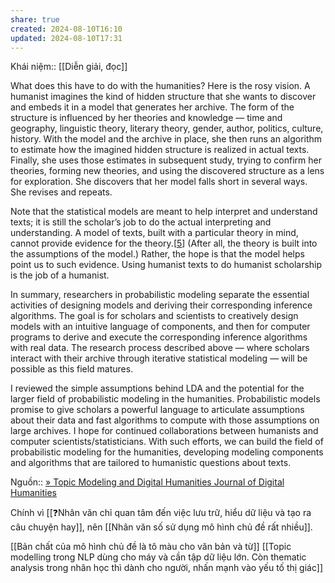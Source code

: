 ```yaml
---
share: true
created: 2024-08-10T16:10
updated: 2024-08-10T17:31
---
```

Khái niệm:: [[Diễn giải, đọc]]

What does this have to do with the humanities? Here is the rosy vision. A humanist imagines the kind of hidden structure that she wants to discover and embeds it in a model that generates her archive. The form of the structure is influenced by her theories and knowledge — time and geography, linguistic theory, literary theory, gender, author, politics, culture, history. With the model and the archive in place, she then runs an algorithm to estimate how the imagined hidden structure is realized in actual texts. Finally, she uses those estimates in subsequent study, trying to confirm her theories, forming new theories, and using the discovered structure as a lens for exploration. She discovers that her model falls short in several ways. She revises and repeats.

Note that the statistical models are meant to help interpret and understand texts; it is still the scholar’s job to do the actual interpreting and understanding. A model of texts, built with a particular theory in mind, cannot provide evidence for the theory.[[5](https://journalofdigitalhumanities.org/2-1/topic-modeling-and-digital-humanities-by-david-m-blei/#topic-modeling-and-digital-humanities-by-david-m-blei-n-5)] (After all, the theory is built into the assumptions of the model.) Rather, the hope is that the model helps point us to such evidence. Using humanist texts to do humanist scholarship is the job of a humanist.

In summary, researchers in probabilistic modeling separate the essential activities of designing models and deriving their corresponding inference algorithms. The goal is for scholars and scientists to creatively design models with an intuitive language of components, and then for computer programs to derive and execute the corresponding inference algorithms with real data. The research process described above — where scholars interact with their archive through iterative statistical modeling — will be possible as this field matures.

I reviewed the simple assumptions behind LDA and the potential for the larger field of probabilistic modeling in the humanities. Probabilistic models promise to give scholars a powerful language to articulate assumptions about their data and fast algorithms to compute with those assumptions on large archives. I hope for continued collaborations between humanists and computer scientists/statisticians. With such efforts, we can build the field of probabilistic modeling for the humanities, developing modeling components and algorithms that are tailored to humanistic questions about texts.

Nguồn:: [» Topic Modeling and Digital Humanities Journal of Digital Humanities](https://journalofdigitalhumanities.org/2-1/topic-modeling-and-digital-humanities-by-david-m-blei/)

Chính vì [[❓Nhân văn chỉ quan tâm đến việc lưu trữ, hiểu dữ liệu và tạo ra câu chuyện hay]], nên [[Nhân văn số sử dụng mô hình chủ đề rất nhiều]].

[[Bản chất của mô hình chủ đề là tô màu cho văn bản và từ]]
[[Topic modelling trong NLP dùng cho máy và cần tập dữ liệu lớn. Còn thematic analysis trong nhân học thì dành cho người, nhấn mạnh vào yếu tố thị giác]]
